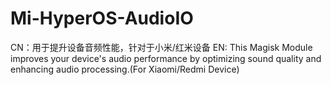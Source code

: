 # Mi-HyperOS-AudioIO
CN：用于提升设备音频性能，针对于小米/红米设备
EN: This Magisk Module improves your device's audio performance by optimizing sound quality and enhancing audio processing.(For Xiaomi/Redmi Device)
